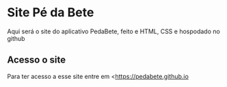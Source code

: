 # Site Pé da Bete
Aqui será o site do aplicativo PedaBete, feito e HTML, CSS e hospodado no github

## Acesso o site 
Para ter acesso a esse site entre em <https://pedabete.github.io
